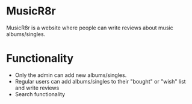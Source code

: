 # MusicR8r

MusicR8r is a website where people can write reviews about music albums/singles.

# Functionality

- Only the admin can add new albums/singles.
- Regular users can add albums/singles to their "bought" or "wish" list and write reviews
- Search functionality
